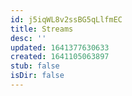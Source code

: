 ```yaml
---
id: j5iqWL8v2ssBG5qLlfmEC
title: Streams
desc: ''
updated: 1641377630633
created: 1641105063897
stub: false
isDir: false
---
```


